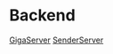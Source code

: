 # Backend

[GigaServer](/back-end/giga_server/README.md)
[SenderServer](/back-end/sender_server/README.md)